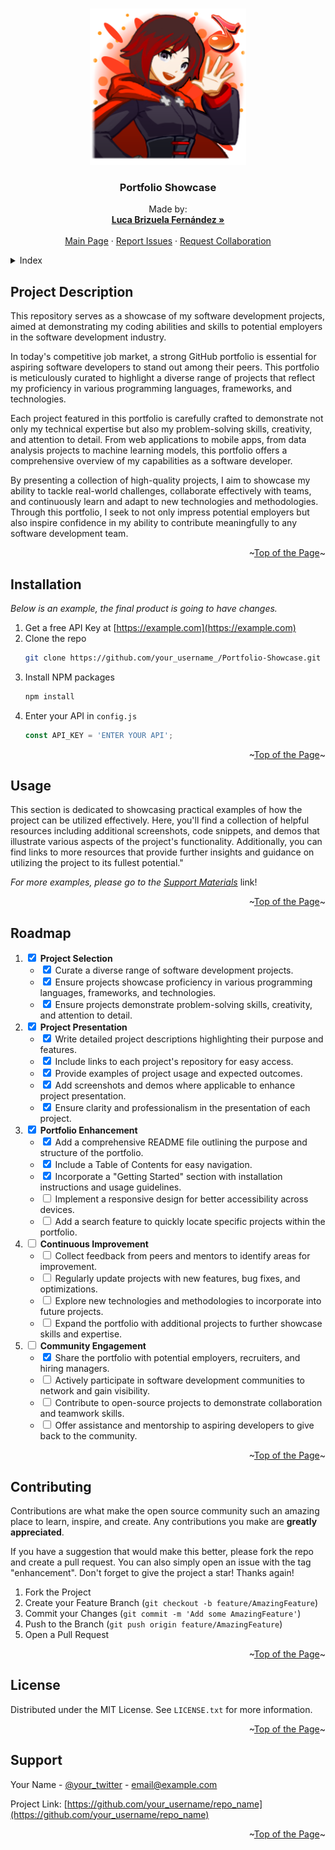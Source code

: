 <a name="readme-top"></a>


<!-- Logo -->
<br />
<div align="center">
  <a href="https://github.com/LucaBrizuela/Portfolio-Showcase/blob/main/README.md">
    <img src="Proyect Images/Dj-HqT-UUAATz9a.png" alt="Logo" width="250" height="250">
  </a>

  <h3 align="center">Portfolio Showcase</h3>

  <p align="center">
    Made by:
    <br />
    <a href="https://github.com/LucaBrizuela"><strong>Luca Brizuela Fernández »</strong></a>
    <br />
    <br />
    <a href="https://github.com/LucaBrizuela/Portfolio-Showcase/blob/main/README.md#readme-top">Main Page</a>
    ·
    <a href="https://github.com/LucaBrizuela/Portfolio-Showcase/issues">Report Issues</a>
    ·
    <a href="https://github.com/LucaBrizuela/Portfolio-Showcase/pulls">Request Collaboration</a>
  </p>
</div>



<!-- Index -->
<details>
  <summary>Index</summary>
  <ol>
    <li><a href="#about-the-project">Project Description</a></li>
    <li><a href="#installation">Installation</a></li>
    <li><a href="#usage">Usage</a></li>
    <li><a href="#roadmap">Roadmap</a></li>
    <li><a href="#contributing">Contributing</a></li>
    <li><a href="#license">License</a></li>
    <li><a href="#contact">Contact</a></li>
  </ol>
</details>




<!-- Description -->
## Project Description

This repository serves as a showcase of my software development projects, aimed at demonstrating my coding abilities and skills to potential employers in the software development industry.

In today's competitive job market, a strong GitHub portfolio is essential for aspiring software developers to stand out among their peers. This portfolio is meticulously curated to highlight a diverse range of projects that reflect my proficiency in various programming languages, frameworks, and technologies.

Each project featured in this portfolio is carefully crafted to demonstrate not only my technical expertise but also my problem-solving skills, creativity, and attention to detail. From web applications to mobile apps, from data analysis projects to machine learning models, this portfolio offers a comprehensive overview of my capabilities as a software developer.

By presenting a collection of high-quality projects, I aim to showcase my ability to tackle real-world challenges, collaborate effectively with teams, and continuously learn and adapt to new technologies and methodologies. Through this portfolio, I seek to not only impress potential employers but also inspire confidence in my ability to contribute meaningfully to any software development team.

<p align="right">~<a href="#readme-top">Top of the Page</a>~</p>


<!-- GETTING STARTED -->
## Installation

_Below is an example, the final product is going to have changes._

1. Get a free API Key at [https://example.com](https://example.com)
2. Clone the repo
   ```sh
   git clone https://github.com/your_username_/Portfolio-Showcase.git
   ```
3. Install NPM packages
   ```sh
   npm install
   ```
4. Enter your API in `config.js`
   ```js
   const API_KEY = 'ENTER YOUR API';
   ```

<p align="right">~<a href="#readme-top">Top of the Page</a>~</p>



<!-- USAGE EXAMPLES -->
## Usage

This section is dedicated to showcasing practical examples of how the project can be utilized effectively. Here, you'll find a collection of helpful resources including additional screenshots, code snippets, and demos that illustrate various aspects of the project's functionality. Additionally, you can find links to more resources that provide further insights and guidance on utilizing the project to its fullest potential."

_For more examples, please go to the [Support Materials](https://example.com)_ link!

<p align="right">~<a href="#readme-top">Top of the Page</a>~</p>



<!-- ROADMAP -->
## Roadmap
  <ol>
    <li>
      <input type="checkbox" checked> <strong>Project Selection</strong>
      <ul>
        <li><input type="checkbox" checked> Curate a diverse range of software development projects.</li>
        <li><input type="checkbox" checked> Ensure projects showcase proficiency in various programming languages, frameworks, and technologies.</li>
        <li><input type="checkbox" checked> Ensure projects demonstrate problem-solving skills, creativity, and attention to detail.</li>
      </ul>
    </li>
    <li>
      <input type="checkbox" checked> <strong>Project Presentation</strong>
      <ul>
        <li><input type="checkbox" checked> Write detailed project descriptions highlighting their purpose and features.</li>
        <li><input type="checkbox" checked> Include links to each project's repository for easy access.</li>
        <li><input type="checkbox" checked> Provide examples of project usage and expected outcomes.</li>
        <li><input type="checkbox" checked> Add screenshots and demos where applicable to enhance project presentation.</li>
        <li><input type="checkbox" checked> Ensure clarity and professionalism in the presentation of each project.</li>
      </ul>
    </li>
    <li>
      <input type="checkbox" checked> <strong>Portfolio Enhancement</strong>
      <ul>
        <li><input type="checkbox" checked> Add a comprehensive README file outlining the purpose and structure of the portfolio.</li>
        <li><input type="checkbox" checked> Include a Table of Contents for easy navigation.</li>
        <li><input type="checkbox" checked> Incorporate a "Getting Started" section with installation instructions and usage guidelines.</li>
        <li><input type="checkbox"> Implement a responsive design for better accessibility across devices.</li>
        <li><input type="checkbox"> Add a search feature to quickly locate specific projects within the portfolio.</li>
      </ul>
    </li>
    <li>
      <input type="checkbox"> <strong>Continuous Improvement</strong>
      <ul>
        <li><input type="checkbox"> Collect feedback from peers and mentors to identify areas for improvement.</li>
        <li><input type="checkbox"> Regularly update projects with new features, bug fixes, and optimizations.</li>
        <li><input type="checkbox"> Explore new technologies and methodologies to incorporate into future projects.</li>
        <li><input type="checkbox"> Expand the portfolio with additional projects to further showcase skills and expertise.</li>
      </ul>
    </li>
    <li>
      <input type="checkbox"> <strong>Community Engagement</strong>
      <ul>
        <li><input type="checkbox" checked> Share the portfolio with potential employers, recruiters, and hiring managers.</li>
        <li><input type="checkbox"> Actively participate in software development communities to network and gain visibility.</li>
        <li><input type="checkbox"> Contribute to open-source projects to demonstrate collaboration and teamwork skills.</li>
        <li><input type="checkbox"> Offer assistance and mentorship to aspiring developers to give back to the community.</li>
      </ul>
    </li>
  </ol>
</body>
</html>


<p align="right">~<a href="#readme-top">Top of the Page</a>~</p>



<!-- CONTRIBUTING -->
## Contributing

Contributions are what make the open source community such an amazing place to learn, inspire, and create. Any contributions you make are **greatly appreciated**.

If you have a suggestion that would make this better, please fork the repo and create a pull request. You can also simply open an issue with the tag "enhancement".
Don't forget to give the project a star! Thanks again!

1. Fork the Project
2. Create your Feature Branch (`git checkout -b feature/AmazingFeature`)
3. Commit your Changes (`git commit -m 'Add some AmazingFeature'`)
4. Push to the Branch (`git push origin feature/AmazingFeature`)
5. Open a Pull Request

<p align="right">~<a href="#readme-top">Top of the Page</a>~</p>



<!-- LICENSE -->
## License

Distributed under the MIT License. See `LICENSE.txt` for more information.

<p align="right">~<a href="#readme-top">Top of the Page</a>~</p>


<!-- Support -->
## Support

Your Name - [@your_twitter](https://twitter.com/your_username) - email@example.com

Project Link: [https://github.com/your_username/repo_name](https://github.com/your_username/repo_name)

<p align="right">~<a href="#readme-top">Top of the Page</a>~</p>




<!-- Links & Images -->


